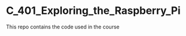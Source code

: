C_401_Exploring_the_Raspberry_Pi
================================

This repo contains the code used in the course
